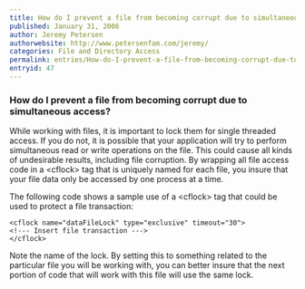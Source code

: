 ```yaml
---
title: How do I prevent a file from becoming corrupt due to simultaneous access?
published: January 31, 2006
author: Jeremy Petersen
authorwebsite: http://www.petersenfam.com/jeremy/
categories: File and Directory Access
permalink: entries/How-do-I-prevent-a-file-from-becoming-corrupt-due-to-simultaneous-access.html
entryid: 47
---
```


<h3>How do I prevent a file from becoming corrupt due to simultaneous access?</h3>

<p>
While working with files, it is important to lock them for single threaded access.   If you do not, it is possible that your application will try to perform simultaneous read or write operations on the file.  This could cause all kinds of undesirable results, including file corruption.  By wrapping all file access code in a &lt;cflock&gt; tag that is uniquely named for each file, you insure that your file data only be accessed by one process at a time.
</p>

<p>
The following code shows a sample use of a &lt;cflock&gt; tag that could be used to protect a file transaction:
</p>

<pre><code class="language-markup">&lt;cflock name=&quot;dataFileLock&quot; type=&quot;exclusive&quot; timeout=&quot;30&quot;&gt;
&lt;!--- Insert file transaction ---&gt;
&lt;/cflock&gt;
</code></pre>

<p>
Note the name of the lock.  By setting this to something related to the particular file you will be working with, you can better insure that the next portion of code that will work with this file will use the same lock.
</p>



